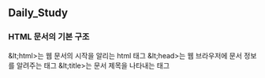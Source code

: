 ## Daily_Study

### HTML 문서의 기본 구조
 \&lt;html&gt;는 웹 문서의 시작을 알리는 html 태그
 \&lt;head&gt;는 웹 브라우저에 문서 정보를 알려주는 태그
 \&lt;title&gt;는 문서 제목을 나타내는 태그
 
 
  
